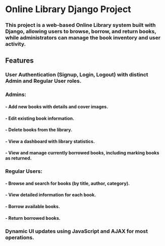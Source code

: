 # Online Library Django Project
### This project is a web-based Online Library system built with Django, allowing users to browse, borrow, and return books, while administrators can manage the book inventory and user activity.

## Features
### User Authentication (Signup, Login, Logout) with distinct Admin and Regular User roles.
### Admins:
#### - Add new books with details and cover images.
#### - Edit existing book information.
#### - Delete books from the library.
#### - View a dashboard with library statistics.
#### - View and manage currently borrowed books, including marking books as returned.
### Regular Users:
#### - Browse and search for books (by title, author, category).
#### - View detailed information for each book.
#### - Borrow available books.
#### - Return borrowed books.
### Dynamic UI updates using JavaScript and AJAX for most operations.
